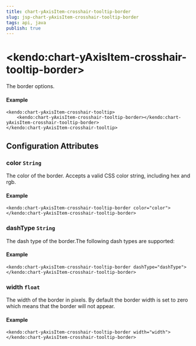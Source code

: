 ```yaml
---
title: chart-yAxisItem-crosshair-tooltip-border
slug: jsp-chart-yAxisItem-crosshair-tooltip-border
tags: api, java
publish: true
---
```


# \<kendo:chart-yAxisItem-crosshair-tooltip-border\>

The border options.

#### Example
    <kendo:chart-yAxisItem-crosshair-tooltip>
        <kendo:chart-yAxisItem-crosshair-tooltip-border></kendo:chart-yAxisItem-crosshair-tooltip-border>
    </kendo:chart-yAxisItem-crosshair-tooltip>

## Configuration Attributes

### color `String`

The color of the border. Accepts a valid CSS color string, including hex and rgb.

#### Example
    <kendo:chart-yAxisItem-crosshair-tooltip-border color="color">
    </kendo:chart-yAxisItem-crosshair-tooltip-border>

### dashType `String`

The dash type of the border.The following dash types are supported:

#### Example
    <kendo:chart-yAxisItem-crosshair-tooltip-border dashType="dashType">
    </kendo:chart-yAxisItem-crosshair-tooltip-border>

### width `float`

The width of the border in pixels. By default the border width is set to zero which means that the border will not appear.

#### Example
    <kendo:chart-yAxisItem-crosshair-tooltip-border width="width">
    </kendo:chart-yAxisItem-crosshair-tooltip-border>


